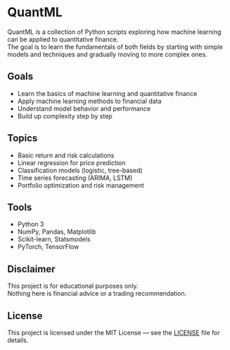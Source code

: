 # QuantML

QuantML is a collection of Python scripts exploring how machine learning can be applied to quantitative finance.  
The goal is to learn the fundamentals of both fields by starting with simple models and techniques and gradually moving to more complex ones.

## Goals

- Learn the basics of machine learning and quantitative finance  
- Apply machine learning methods to financial data  
- Understand model behavior and performance  
- Build up complexity step by step
  
## Topics

- Basic return and risk calculations  
- Linear regression for price prediction  
- Classification models (logistic, tree-based)  
- Time series forecasting (ARIMA, LSTM)  
- Portfolio optimization and risk management  

## Tools

- Python 3  
- NumPy, Pandas, Matplotlib  
- Scikit-learn, Statsmodels  
- PyTorch, TensorFlow  

## Disclaimer

This project is for educational purposes only.  
Nothing here is financial advice or a trading recommendation.

## License

This project is licensed under the MIT License — see the [LICENSE](./LICENSE) file for details.
